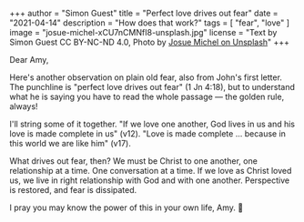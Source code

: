 +++
author = "Simon Guest"
title = "Perfect love drives out fear"
date = "2021-04-14"
description = "How does that work?"
tags = [ "fear", "love" ]
image = "josue-michel-xCU7nCMNfI8-unsplash.jpg"
license = "Text by Simon Guest CC BY-NC-ND 4.0, Photo by [Josue Michel on Unsplash](https://unsplash.com/photos/xCU7nCMNfI8)"
+++

Dear Amy,

Here's another observation on plain old fear, also from John's first letter. The punchline is "perfect love drives out fear" (1 Jn 4:18), but to understand what he is saying you have to read the whole passage — the golden rule, always!

I'll string some of it together. "If we love one another, God lives in us and his love is made complete in us" (v12).  "Love is made complete ... because in this world we are like him" (v17).

What drives out fear, then? We must be Christ to one another, one relationship at a time. One conversation at a time. If we love as Christ loved us, we live in right relationship with God and with one another. Perspective is restored, and fear is dissipated.

I pray you may know the power of this in your own life, Amy. 🙏
